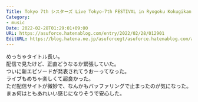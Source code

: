 ```yaml
---
Title: Tokyo 7th シスターズ Live Tokyo-7th FESTIVAL in Ryogoku Kokugikan を観た
Category:
- music
Date: 2022-02-28T01:29:01+09:00
URL: https://asuforce.hatenablog.com/entry/2022/02/28/012901
EditURL: https://blog.hatena.ne.jp/asuforcegt/asuforce.hatenablog.com/atom/entry/13574176438067871163
---
```


めっちゃタイトル長い。  
配信で見たけど、正直どうなるか緊張していた。  
ついに新エピソードが発表されてうおーってなった。  
ライブもめちゃ楽しくて超良かった。  
ただ配信サイトが微妙で、なんかもバッファリングで止まったのが気になった。  
まぁ何はともあれいい感じになりそうで安心した。
